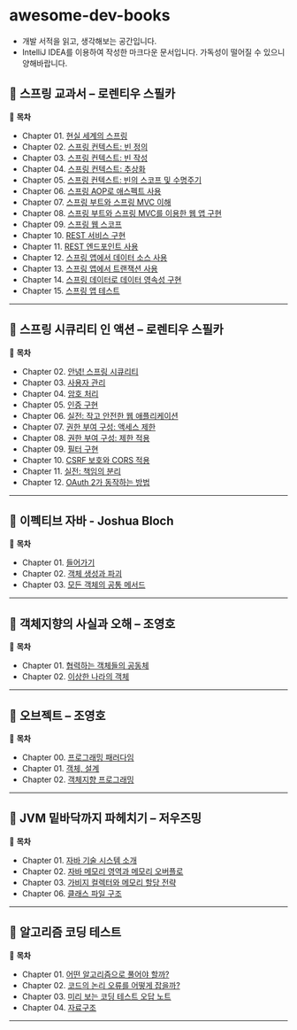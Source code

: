 # awesome-dev-books
- 개발 서적을 읽고, 생각해보는 공간입니다.
- IntelliJ IDEA를 이용하여 작성한 마크다운 문서입니다. 가독성이 떨어질 수 있으니 양해바랍니다.

## 📖 스프링 교과서 – 로렌티우 스필카

📌 **목차**  
- Chapter 01. [현실 세계의 스프링](https://github.com/chltjsdl0119/awesome-dev-books/blob/main/스프링%20교과서/Chapter%2001.%20현실%20세계의%20스프링.md)
- Chapter 02. [스프링 컨텍스트: 빈 정의](https://github.com/chltjsdl0119/awesome-dev-books/blob/main/스프링%20교과서/Chapter%2002.%20스프링%20컨텍스트%3A%20빈%20정의.md)
- Chapter 03. [스프링 컨텍스트: 빈 작성](https://github.com/chltjsdl0119/awesome-dev-books/blob/main/스프링%20교과서/Chapter%2003.%20스프링%20컨텍스트%3A%20빈%20작성.md)
- Chapter 04. [스프링 컨텍스트: 추상화](https://github.com/chltjsdl0119/awesome-dev-books/blob/main/스프링%20교과서/Chapter%2004.%20스프링%20컨텍스트%3A%20추상화.md)
- Chapter 05. [스프링 컨텍스트: 빈의 스코프 및 수명주기](https://github.com/chltjsdl0119/awesome-dev-books/blob/main/스프링%20교과서/Chapter%2005.%20스프링%20컨텍스트%3A%20빈의%20스코프%20및%20수명%20주기.md)
- Chapter 06. [스프링 AOP로 애스펙트 사용](https://github.com/chltjsdl0119/awesome-dev-books/blob/main/스프링%20교과서/Chapter%2006.%20스프링%20AOP로%20애스펙트%20사용.md)
- Chapter 07. [스프링 부트와 스프링 MVC 이해](https://github.com/chltjsdl0119/awesome-dev-books/blob/main/스프링%20교과서/Chapter%2007.%20스프링%20부트와%20스프링%20MVC%20이해.md)
- Chapter 08. [스프링 부트와 스프링 MVC를 이용한 웹 앱 구현](https://github.com/chltjsdl0119/awesome-dev-books/blob/main/스프링%20교과서/Chapter%2008.%20스프링%20부트와%20스프링%20MVC를%20이용한%20웹%20앱%20구현.md)
- Chapter 09. [스프링 웹 스코프](https://github.com/chltjsdl0119/awesome-dev-books/blob/main/스프링%20교과서/Chapter%2009.%20스프링%20웹%20스코프.md)
- Chapter 10. [REST 서비스 구현](https://github.com/chltjsdl0119/awesome-dev-books/blob/main/스프링%20교과서/Chapter%2010.%20REST%20서비스%20구현.md)
- Chapter 11. [REST 엔드포인트 사용](https://github.com/chltjsdl0119/awesome-dev-books/blob/main/스프링%20교과서/Chapter%2011.%20REST%20엔드포인트%20사용.md)
- Chapter 12. [스프링 앱에서 데이터 소스 사용](https://github.com/chltjsdl0119/awesome-dev-books/blob/main/스프링%20교과서/Chapter%2012.%20스프링%20앱에서%20데이터%20소스%20사용.md)
- Chapter 13. [스프링 앱에서 트랜잭션 사용](https://github.com/chltjsdl0119/awesome-dev-books/blob/main/스프링%20교과서/Chapter%2013.%20스프링%20앱에서%20트랜잭션%20사용.md)
- Chapter 14. [스프링 데이터로 데이터 영속성 구현](https://github.com/chltjsdl0119/awesome-dev-books/blob/main/스프링%20교과서/Chapter%2014.%20스프링%20데이터로%20데이터%20영속성%20구현.md)
- Chapter 15. [스프링 앱 테스트](https://github.com/chltjsdl0119/awesome-dev-books/blob/main/스프링%20교과서/Chapter%2015.%20스프링%20앱%20테스트.md)

---

## 📖 스프링 시큐리티 인 액션 – 로렌티우 스필카

📌 **목차**  
- Chapter 02. [안녕! 스프링 시큐리티](https://github.com/chltjsdl0119/awesome-dev-books/blob/main/스프링%20시큐리티%20인%20액션/Chapter%2002.%20안녕!%20스프링%20시큐리티.md)
- Chapter 03. [사용자 관리](https://github.com/chltjsdl0119/awesome-dev-books/blob/main/스프링%20시큐리티%20인%20액션/Chapter%2003.%20사용자%20관리.md)
- Chapter 04. [암호 처리](https://github.com/chltjsdl0119/awesome-dev-books/blob/main/스프링%20시큐리티%20인%20액션/Chapter%2004.%20암호%20처리.md)
- Chapter 05. [인증 구현](https://github.com/chltjsdl0119/awesome-dev-books/blob/main/스프링%20시큐리티%20인%20액션/Chapter%2005.%20인증%20구현.md)
- Chapter 06. [실전: 작고 안전한 웹 애플리케이션](https://github.com/chltjsdl0119/awesome-dev-books/blob/main/스프링%20시큐리티%20인%20액션/Chapter%2006.%20실전%3A%20작고%20안전한%20웹%20애플리케이션.md)
- Chapter 07. [권한 부여 구성: 액세스 제한](https://github.com/chltjsdl0119/awesome-dev-books/blob/main/스프링%20시큐리티%20인%20액션/Chapter%2007.%20권한%20부여%20구성%3A%20액세스%20제한.md)
- Chapter 08. [권한 부여 구성: 제한 적용](https://github.com/chltjsdl0119/awesome-dev-books/blob/main/스프링%20시큐리티%20인%20액션/Chapter%2008.%20권한%20부여%20구성%3A%20제한%20적용.md)
- Chapter 09. [필터 구현](https://github.com/chltjsdl0119/awesome-dev-books/blob/main/스프링%20시큐리티%20인%20액션/Chapter%2009.%20필터%20구현.md)
- Chapter 10. [CSRF 보호와 CORS 적용](https://github.com/chltjsdl0119/awesome-dev-books/blob/main/스프링%20시큐리티%20인%20액션/Chapter%2010.%20CSRF%20보호와%20CORS%20적용.md)
- Chapter 11. [실전: 책임의 분리](https://github.com/chltjsdl0119/awesome-dev-books/blob/main/스프링%20시큐리티%20인%20액션/Chapter%2011.%20실전%3A%20책임의%20분리.md)
- Chapter 12. [OAuth 2가 동작하는 방법](https://github.com/chltjsdl0119/awesome-dev-books/blob/main/스프링%20시큐리티%20인%20액션/Chapter%2012.%20OAuth%202가%20동작하는%20방법.md)

---

## 📖 이펙티브 자바 - Joshua Bloch

📌 **목차**  
- Chapter 01. [들어가기](https://github.com/chltjsdl0119/awesome-dev-books/blob/main/이펙티브%20자바/Chapter%2001.%20들어가기.md)
- Chapter 02. [객체 생성과 파괴](https://github.com/chltjsdl0119/awesome-dev-books/blob/main/이펙티브%20자바/Chapter%2002.%20객체%20생성과%20파괴.md)
- Chapter 03. [모든 객체의 공통 메서드](https://github.com/chltjsdl0119/awesome-dev-books/blob/main/이펙티브%20자바/Chapter%2003.%20모든%20객체의%20공통%20메서드.md)

---

## 📖 객체지향의 사실과 오해 – 조영호

📌 **목차**  
- Chapter 01. [협력하는 객체들의 공동체](https://github.com/chltjsdl0119/awesome-dev-books/blob/main/객체지향의%20사실과%20오해/협력하는%20객체들의%20공동체.md)
- Chapter 02. [이상한 나라의 객체](https://github.com/chltjsdl0119/awesome-dev-books/blob/main/객체지향의%20사실과%20오해/이상한%20나라의%20객체.md)

---

## 📖 오브젝트 – 조영호

📌 **목차**  
- Chapter 00. [프로그래밍 패러다임](https://github.com/chltjsdl0119/awesome-dev-books/blob/main/오브젝트/Chapter%2000.%20프로그래밍%20패러다임.md)
- Chapter 01. [객체, 설계](https://github.com/chltjsdl0119/awesome-dev-books/blob/main/오브젝트/Chapter%2001.%20객체%2C%20설계.md)
- Chapter 02. [객체지향 프로그래밍](https://github.com/chltjsdl0119/awesome-dev-books/blob/main/오브젝트/Chapter%2002.%20객체지향%20프로그래밍.md)

---

## 📖 JVM 밑바닥까지 파헤치기 – 저우즈밍

📌 **목차**  
- Chapter 01. [자바 기술 시스템 소개](https://github.com/chltjsdl0119/awesome-dev-books/blob/main/JVM%20밑바닥까지%20파헤치기/Chapter%2001.%20자바%20기술%20시스템%20소개.md)
- Chapter 02. [자바 메모리 영역과 메모리 오버플로](https://github.com/chltjsdl0119/awesome-dev-books/blob/main/JVM%20밑바닥까지%20파헤치기/Chapter%2002.%20자바%20메모리%20영역과%20메모리%20오버플로.md)
- Chapter 03. [가비지 컬렉터와 메모리 할당 전략](https://github.com/chltjsdl0119/awesome-dev-books/blob/main/JVM%20밑바닥까지%20파헤치기/Chapter%2003.%20가비지%20컬렉터와%20메모리%20할당%20전략.md)
- Chapter 06. [클래스 파일 구조](https://github.com/chltjsdl0119/awesome-dev-books/blob/main/JVM%20밑바닥까지%20파헤치기/Chapter%2006.%20클래스%20파일%20구조.md)

---

## 📖 알고리즘 코딩 테스트

📌 **목차**  
- Chapter 01. [어떤 알고리즘으로 풀어야 할까?](https://github.com/chltjsdl0119/awesome-dev-books/blob/main/알고리즘%20코딩%20테스트/Chapter%2001.%20어떤%20알고리즘으로%20풀어야%20할까%3F.md)
- Chapter 02. [코드의 논리 오류를 어떻게 잡을까?](https://github.com/chltjsdl0119/awesome-dev-books/blob/main/알고리즘%20코딩%20테스트/Chapter%2002.%20코드의%20논리%20오류를%20어떻게%20잡을까%3F.md)
- Chapter 03. [미리 보는 코딩 테스트 오답 노트](https://github.com/chltjsdl0119/awesome-dev-books/blob/main/알고리즘%20코딩%20테스트/Chapter%2003.%20미리%20보는%20코딩%20테스트%20오답%20노트.md)
- Chapter 04. [자료구조](https://github.com/chltjsdl0119/awesome-dev-books/blob/main/알고리즘%20코딩%20테스트/Chapter%2004.%20자료구조.md)

---
